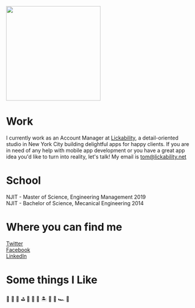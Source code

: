 <img src="IMG_1825.jpeg" height="256" width="256">

# Work

I currently work as an Account Manager at [Lickability](https://lickability.com), a detail-oriented studio in New York City building delightful apps for happy clients. If you are in need of any help with mobile app development or you have a great app idea you'd like to turn into reality, let's talk! My email is <tom@lickability.net>

# School

NJIT - Master of Science, Engineering Management 2019<br/>
NJIT - Bachelor of Science, Mecanical Engineering 2014

# Where you can find me

[Twitter](https://twitter.com/ThomasDeVuono)<br/>
[Facebook](https://www.facebook.com/thomasdevuono)<br/>
[LinkedIn](https://www.linkedin.com/in/thomas-devuono-7139417a/)

# Some things I Like

🏈   🦅   🎤    ⛳️    🥘    👾    🍻    🏝    🐶    🐴    🏎    🦄
